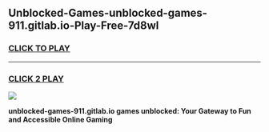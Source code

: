 
## Unblocked-Games-unblocked-games-911.gitlab.io-Play-Free-7d8wl
<h3>
<a href="https://premium76.site?title=unblocked-games-911.gitlab.io&ref=23A">CLICK TO PLAY</a></h3>
<hr>

<h3>
<a href="https://premium76.site?title=unblocked-games-911.gitlab.io&ref=23A">CLICK 2 PLAY</a>
  
</h3>

<a href="https://premium76.site?title=unblocked-games-911.gitlab.io&ref=23A"><img src="https://clearcache.store/games.png"></a>


**unblocked-games-911.gitlab.io games unblocked: Your Gateway to Fun and Accessible Online Gaming**
